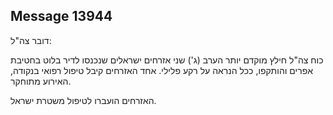 ## Message 13944

דובר צה"ל:

כוח צה"ל חילץ מוקדם יותר הערב (ג') שני אזרחים ישראלים שנכנסו לדיר בלוט בחטיבת אפרים והותקפו, ככל הנראה על רקע פלילי. 
אחד האזרחים קיבל טיפול רפואי בנקודה, האירוע מתוחקר.

האזרחים הועברו לטיפול משטרת ישראל.

